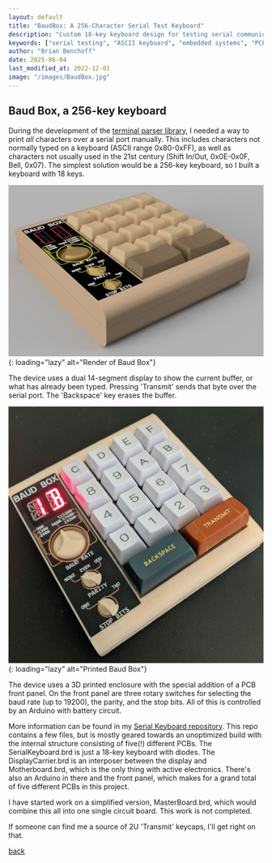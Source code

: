 ```yaml
---
layout: default
title: "BaudBox: A 256-Character Serial Test Keyboard"
description: "Custom 18-key keyboard design for testing serial communications, capable of sending all 256 ASCII characters with configurable baud rate and parity"
keywords: ["serial testing", "ASCII keyboard", "embedded systems", "PCB design", "3D printing", "Arduino", "hardware testing", "serial communication"]
author: "Brian Benchoff"
date: 2025-06-04
last_modified_at: 2022-12-01
image: "/images/BaudBox.jpg"
---
```


## Baud Box, a 256-key keyboard

During the development of the [terminal parser library](/pages/parser.html), I needed a way to print *all* characters over a serial port manually. This includes characters not normally typed on a keyboard (ASCII range 0x80-0xFF), as well as characters not usually used in the 21st century (Shift In/Out, 0x0E-0x0F, Bell, 0x07). The simplest solution would be a 256-key keyboard, so I built a keyboard with 18 keys.

![Render of Baud Box](/images/BaudBox.jpg){: loading="lazy" alt="Render of Baud Box"}

The device uses a dual 14-segment display to show the current buffer, or what has already been typed. Pressing 'Transmit' sends that byte over the serial port. The 'Backspace' key erases the buffer.

![Printed Baud Box](/images/BaudBoxReal.jpg){: loading="lazy" alt="Printed Baud Box"}

The device uses a 3D printed enclosure with the special addition of a PCB front panel. On the front panel are three rotary switches for selecting the baud rate (up to 19200), the parity, and the stop bits. All of this is controlled by an Arduino with battery circuit.

More information can be found in my [Serial Keyboard repository](https://github.com/bbenchoff/SerialKeybard). This repo contains a few files, but is mostly geared towards an unoptimized build with the internal structure consisting of five(!) different PCBs. The SerialKeyboard.brd is just a 18-key keyboard with diodes. The DisplayCarrier.brd is an interposer between the display and Motherboard.brd, which is the only thing with active electronics. There's also an Arduino in there and the front panel, which makes for a grand total of five different PCBs in this project.

I have started work on a simplified version, MasterBoard.brd, which would combine this all into one single circuit board. This work is not completed.

If someone can find me a source of 2U 'Transmit' keycaps, I'll get right on that.

[back](../)